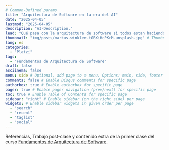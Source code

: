 ```yaml
---
# Common-Defined params
title: "Arquitectura de Software en la era del AI"
date: "2025-04-05"
lastmod: "2025-04-05"
description: "AI-Description."
lead: "Qué pasa con la arquitectura de software si todos estan haciendo vibe-coding?" # Lead text
thumbnail: "img/posts/markus-winkler-tGBXiHcPKrM-unsplash.jpg" # Thumbnail image
lang: es
categories:
  - "Platzi"
tags:
  - "Fundamentos de Arquitectura de Software"
draft: false
asciinema: false
menu: side # Optional, add page to a menu. Options: main, side, footer
comments: false # Enable Disqus comments for specific page
authorbox: true # Enable authorbox for specific page
pager: true # Enable pager navigation (prev/next) for specific page
toc: true # Enable Table of Contents for specific page
sidebar: "right" # Enable sidebar (on the right side) per page
widgets: # Enable sidebar widgets in given order per page
  - "search"
  - "recent"
  - "taglist"
  - "social"
---
```


Referencias, Trabajo post-clase y contenido extra de la primer clase del curso [Fundamentos de Arquitectura de Software](https://platzi.com/). 

<!--more-->

